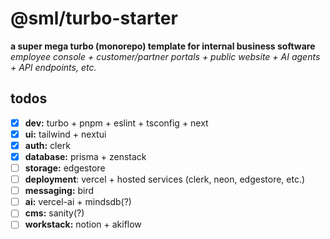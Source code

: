 # @sml/turbo-starter

**a super mega turbo (monorepo) template for internal business software**
\
*employee console + customer/partner portals + public website + AI agents + API endpoints, etc.*

## todos
- [x] **dev:** turbo + pnpm + eslint + tsconfig + next
- [x] **ui:** tailwind + nextui
- [x] **auth:** clerk
- [x] **database:** prisma + zenstack
- [ ] **storage:** edgestore
- [ ] **deployment**: vercel + hosted services (clerk, neon, edgestore, etc.)
- [ ] **messaging:** bird
- [ ] **ai:** vercel-ai + mindsdb(?)
- [ ] **cms:** sanity(?)
- [ ] **workstack:** notion + akiflow